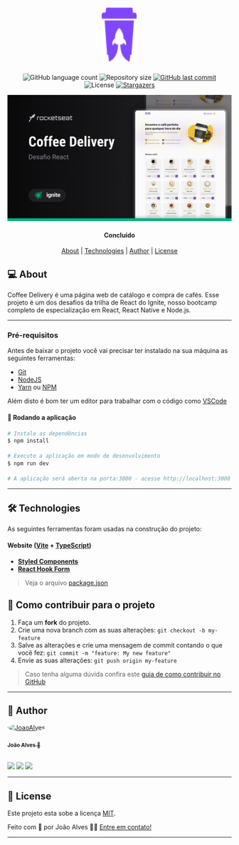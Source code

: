 <h1 align="center">
    <img alt="" title="" src=".github/logo-coffe-delivery.svg" width="80px" />
</h1>

<p align="center">
  <img alt="GitHub language count" src="https://img.shields.io/github/languages/count/joao0pedro0alves/coffee-delivery?color=#F7DD43">

  <img alt="Repository size" src="https://img.shields.io/github/repo-size/joao0pedro0alves/coffee-delivery">
  
  <a href="https://github.com/joao0pedro0alves/coffee-delivery/commits/master">
    <img alt="GitHub last commit" src="https://img.shields.io/github/last-commit/joao0pedro0alves/coffee-delivery">
  </a>
    
   <img alt="License" src="https://img.shields.io/badge/license-MIT-brightgreen">

   <a href="https://github.com/joao0pedro0alves/coffee-delivery/stargazers">
    <img alt="Stargazers" src="https://img.shields.io/github/stars/joao0pedro0alves/coffee-delivery?style=social">
  </a>
</p>

<p>
  <img src=".github/cover.png" alt="" />
</p>

<h4 align="center"> 
	Concluído
</h4>

<p align="center">
 <a href="#-about">About</a> |
 <!-- <a href="#-funcionalidades">Funcionalidades</a> | -->
 <!-- <a href="#-layout">Layout</a> |  -->
 <!-- <a href="#-how-it-works">How It Works</a> |  -->
 <a href="#-technologies">Technologies</a> | 
 <!-- <a href="#-contribuidores">Contribuidores</a> |  -->
 <a href="#-author">Author</a> | 
 <a href="#-license">License</a>
</p>


## 💻 About

Coffee Delivery é uma página web de catálogo e compra de cafés.
Esse projeto é um dos desafios da trilha de React do Ignite, nosso bootcamp completo de especialização em React, React Native e Node.js.

---

<!-- ## ⚙️ Funcionalidades

- [x] Empresas ou entidades podem se cadastrar na plataforma web enviando:
  - [x] uma imagem do ponto de coleta
  - [x] nome da entidade, email e whatsapp
  - [x] e o endereço para que ele possa aparecer no mapa
  - [x] além de selecionar um ou mais ítens de coleta: 
    - lâmpadas
    - pilhas e baterias
    - papéis e papelão
    - resíduos eletrônicos
    - resíduos orgânicos
    - óleo de cozinha

- [x] Os usuários tem acesso ao aplicativo móvel, onde podem:
  - [x] navegar pelo mapa para ver as instituições cadastradas
  - [x] entrar em contato com a entidade através do E-mail ou do WhatsApp

--- -->

### Pré-requisitos

Antes de baixar o projeto você vai precisar ter instalado na sua máquina as seguintes ferramentas:

* [Git](https://git-scm.com)
* [NodeJS](https://nodejs.org/en/)
* [Yarn](https://yarnpkg.com/) ou [NPM](https://www.npmjs.com/)

Além disto é bom ter um editor para trabalhar com o código como [VSCode](https://code.visualstudio.com/)

#### 🧭 Rodando a aplicação

```bash
# Instale as dependências
$ npm install

# Execute a aplicação em modo de desenvolvimento
$ npm run dev

# A aplicação será aberta na porta:3000 - acesse http://localhost:3000
```
---

## 🛠 Technologies

As seguintes ferramentas foram usadas na construção do projeto:

#### **Website**  ([Vite](https://vitejs.dev/)  +  [TypeScript](https://www.typescriptlang.org/))

-   **[Styled Components](https://styled-components.com/)**
-   **[React Hook Form](https://react-hook-form.com/)**

> Veja o arquivo  [package.json](https://github.com/joao0pedro0alves/coffee-delivery/blob/main/web/package.json)

## 💪 Como contribuir para o projeto

1. Faça um **fork** do projeto.
2. Crie uma nova branch com as suas alterações: `git checkout -b my-feature`
3. Salve as alterações e crie uma mensagem de commit contando o que você fez: `git commit -m "feature: My new feature"`
4. Envie as suas alterações: `git push origin my-feature`
> Caso tenha alguma dúvida confira este [guia de como contribuir no GitHub](./CONTRIBUTING.md)

---

## 🦸 Author

<a href="https://github.com/joao0pedro0alves">
 <img style="border-radius: 50%;" alt="JoaoAlves" title="JoaoAlves" src="https://avatars.githubusercontent.com/u/78969510?v=4" width="100px;" />
 <br />
 <br />
 <sub><strong>João Alves</strong> 🚀</sub>
</a>

<br />
<br />

<a href="https://instagram.com/joaao_alvees" target="_blank"><img src="https://img.shields.io/badge/-Instagram-%23E4405F?style=for-the-badge&logo=instagram&logoColor=white" target="_blank"></a>
<a href = "mailto:contato@joao.alves1032003@gmail.com"><img src="https://img.shields.io/badge/Gmail-D14836?style=for-the-badge&logo=gmail&logoColor=white" target="_blank"></a>
<a href="https://www.linkedin.com/in/jo%C3%A3o-pedro-alves-pereira-bb0052216/" target="_blank"><img src="https://img.shields.io/badge/-LinkedIn-%230077B5?style=for-the-badge&logo=linkedin&logoColor=white" target="_blank"></a>

---

## 📝 License

Este projeto esta sobe a licença [MIT](./LICENSE).

Feito com 💜 por João Alves 👋🏽 [Entre em contato!](https://www.linkedin.com/in/jo%C3%A3o-pedro-alves-pereira-bb0052216/)

---
